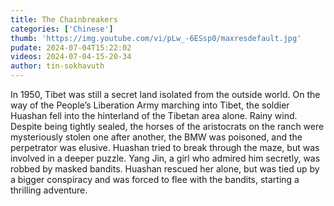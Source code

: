 ```yaml
---
title: The Chainbreakers
categories: ['Chinese']
thumb: 'https://img.youtube.com/vi/pLw_-6ESsp0/maxresdefault.jpg'
pudate: 2024-07-04T15:22:02
videos: 2024-07-04-15-20-34
author: tin-sokhavuth
---
```

In 1950, Tibet was still a secret land isolated from the outside world. On the way of the People’s Liberation Army marching into Tibet, the soldier Huashan fell into the hinterland of the Tibetan area alone. Rainy wind. Despite being tightly sealed, the horses of the aristocrats on the ranch were mysteriously stolen one after another, the BMW was poisoned, and the perpetrator was elusive. Huashan tried to break through the maze, but was involved in a deeper puzzle. Yang Jin, a girl who admired him secretly, was robbed by masked bandits. Huashan rescued her alone, but was tied up by a bigger conspiracy and was forced to flee with the bandits, starting a thrilling adventure.